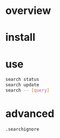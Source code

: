 # overview

# install

# use

```bash
search status
search update
search -- [query]
```

# advanced

`.searchignore`